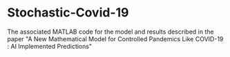 # Stochastic-Covid-19
The associated MATLAB code for the model and results described in the paper "A New Mathematical Model for Controlled Pandemics Like COVID-19 : AI Implemented Predictions" 
